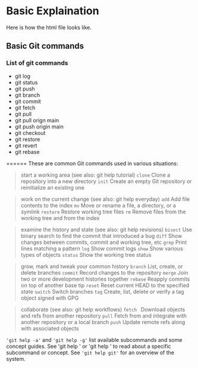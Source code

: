 # Basic Explaination

Here is how the html file looks like.

## Basic Git commands

### List of git commands
- git log
- git status
- git push
- git branch
- git commit
- git fetch 
- git pull
- git pull orign main
- git push origin main
- git checkout
- git restore
- git revert
- git rebase

======
These are common Git commands used in various situations:

> start a working area (see also: git help tutorial)
   `clone`    Clone a repository into a new directory
   `init`     Create an empty Git repository or reinitialize an existing one

> work on the current change (see also: git help everyday)
   `add`       Add file contents to the index
   `mv`        Move or rename a file, a directory, or a symlink
   `restore`   Restore working tree files
   `rm`        Remove files from the working tree and from the index

> examine the history and state (see also: git help revisions)
   `bisect`    Use binary search to find the commit that introduced a bug
   `diff`      Show changes between commits, commit and working tree, etc
   `grep`      Print lines matching a pattern
   `log`       Show commit logs
   `show`      Show various types of objects
   `status`    Show the working tree status

> grow, mark and tweak your common history
   `branch`    List, create, or delete branches
   `commit`    Record changes to the repository
   `merge`     Join two or more development histories together
   `rebase`    Reapply commits on top of another base tip
   `reset`     Reset current HEAD to the specified state
   `switch`    Switch branches
   `tag`      Create, list, delete or verify a tag object signed with GPG

> collaborate (see also: git help workflows)
   `fetch `    Download objects and refs from another repository
   `pull`      Fetch from and integrate with another repository or a local branch
   `push`      Update remote refs along with associated objects

`'git help -a'` and `'git help -g'` list available subcommands and some
concept guides. See 'git help <command>' or 'git help <concept>'
to read about a specific subcommand or concept.
See `'git help git'` for an overview of the system.